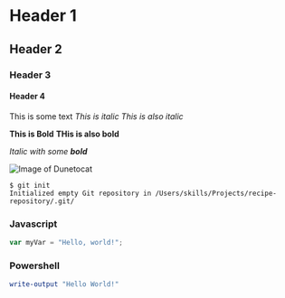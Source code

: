 # Header 1

## Header 2

### Header 3

#### Header 4

This is some text
*This is italic*
_This is also italic_

**This is Bold**
__THis is also bold__

*Italic with some **bold***

![Image of Dunetocat](https://octodex.github.com/images/dunetocat.png)

```
$ git init
Initialized empty Git repository in /Users/skills/Projects/recipe-repository/.git/
```

### Javascript
``` javascript
var myVar = "Hello, world!";
```

### Powershell
``` powershell
write-output "Hello World!"
```
